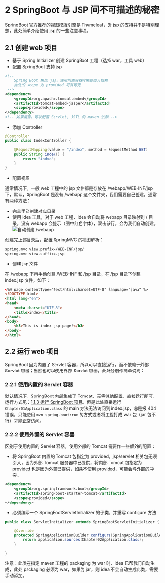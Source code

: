 # 2 SpringBoot 与 JSP 间不可描述的秘密

SpringBoot 官方推荐的视图模版引擎是 Thymeleaf，对 jsp 的支持并不是特别理想，此处简单介绍使用 jsp 的一些注意事项。

## 2.1 创建 web 项目

- 基于 Spring Initializer 创建 SpringBoot 工程（选择 war，工具 web）
- 配置 SpringBoot 支持 jsp

```xml
<!--
    Spring Boot 集成 jsp，使用内置容器时需要加入依赖
    此处的 scope 为 provided 可有可无
 -->
<dependency>
    <groupId>org.apache.tomcat.embed</groupId>
    <artifactId>tomcat-embed-jasper</artifactId>
    <scope>provided</scope>
</dependency>
<!-- 如果需要，可以配置 Servlet, JSTL 的 maven 依赖 -->
```

- 添加 Controller

```java
@Controller
public class IndexController {

    @RequestMapping(value = "/index", method = RequestMethod.GET)
    public String index() {
        return "index";
    }
}
```

- 配置视图

通常情况下，一般 web 工程中的 jsp 文件都是存放在 /webapp/WEB-INF/jsp 下，默认，SpringBoot 是没有 /webapp 这个文件夹，我们需要自己创建，通常有两种方法：

- 完全手动创建对应目录
- 使用 idea 工具，对于 web 工程，idea 会自动将 webapp 目录映射到 / 目录，没有 webapp 会提示（图中红色字体），双击该行，会为我们自动创建。 ![自动创建 /webapp](https://ws1.sinaimg.cn/large/006tNc79gy1frl1dyjra0j31kw11eadx.jpg)

创建完上述目录后，配置 SpringMVC 的视图解析：

```xml
spring.mvc.view.prefix=/WEB-INF/jsp/
spring.mvc.view.suffix=.jsp
```

- 创建 jsp 文件

在 /webapp 下再手动创建 /WEB-INF 和 /jsp 目录，在 /jsp 目录下创建 index.jsp 文件，如下：

```html
<%@ page contentType="text/html;charset=UTF-8" language="java" %>
<!DOCTYPE html>
<html lang="en">
<head>
    <meta charset="UTF-8">
    <title>index</title>
</head>
<body>
    <h3>This is index jsp page!</h3>
</body>
</html>
```

## 2.2 运行 web 项目

SpringBoot 因为内置了 Servlet 容器，所以可以直接运行，而不依赖于外部 Servlet 容器；当然也可以使用外部 Servlet 容器，此处分别作简单说明：

### 2.2.1 使用内置的 Servlet 容器

默认情况下，SpringBoot 内部集成了 Tomcat，无需其他配置，直接运行即可，运行方式见：[1.1.3 运行 SpringBoot 项目](#113-springboot)。但是此处直接运行 `Chapter01Application.class` 的 main 方法无法访问到 index.jsp，总是报 404 错误，只能使用 `mvn spring-boot:run` 的方式或者将工程打成 war 包（jar 包不行）才能正常访问。

### 2.2.2 使用外置的 Servlet 容器

区别于使用内置的 Servlet 容器，使用外部的 Tomcat 需要作一些额外的配置：

- 将 SpringBoot 内置的 Tomcat 包指定为 provided，jsp/servlet 相关包无须引入，因为外部 Tomcat 服务器中已提供，将内部 Tomcat 包指定为 provided 也是因为外部已提供，如果不使用 provided，可能会与外部的冲突。

```xml
<dependency>
    <groupId>org.springframework.boot</groupId>
    <artifactId>spring‐boot‐starter‐tomcat</artifactId>
    <scope>provided</scope>
</dependency>
```

- 必须编写一个 SpringBootServletInitializer 的子类，并重写 configure 方法

```java
public class ServletInitializer extends SpringBootServletInitializer {

    @Override
    protected SpringApplicationBuilder configure(SpringApplicationBuilder application) {
        return application.sources(Chapter02Application.class);
    }

}
```

注意：此类在指定 maven 工程的 packaging 为 war 时，idea 已帮我们自动生成，此处 packaging 必须为 war，如果为 jar，则 idea 不会自动生成此类，需要手动添加。
